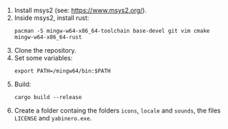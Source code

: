 1. Install msys2 (see: https://www.msys2.org/).
2. Inside msys2, install rust:
   ```
   pacman -S mingw-w64-x86_64-toolchain base-devel git vim cmake mingw-w64-x86_64-rust
   ```
3. Clone the repository.
4. Set some variables:
   ```
   export PATH=/mingw64/bin:$PATH
   ```
5. Build:
   ```
   cargo build --release
   ```
6. Create a folder containg the folders ```icons```, ```locale``` and ```sounds```,
   the files ```LICENSE``` and ```yabinero.exe```.

